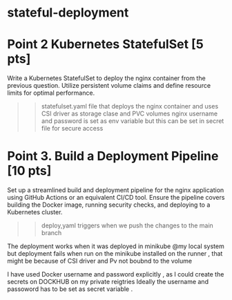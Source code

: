 # stateful-deployment

# Point 2  Kubernetes StatefulSet [5 pts]
Write a Kubernetes StatefulSet to deploy the nginx container from the previous question. Utilize persistent volume claims and define resource limits for optimal performance.
 >> statefulset.yaml file that deploys the nginx container and uses CSI driver as storage clase and PVC volumes 
 >> nginx username and password is set as env variable but this can be set in secret file for secure access 

# Point 3. Build a Deployment Pipeline [10 pts]
Set up a streamlined build and deployment pipeline for the nginx application using GitHub Actions or an equivalent CI/CD tool. Ensure the pipeline covers building the Docker image, running security checks, and deploying to a Kubernetes cluster.

>> deploy,yaml triggers when we push the changes to the main branch 

The deployment works when it was deployed in minikube @my local system but deployment fails when 
run on the minikube installed on the runner , that might be because of CSI driver and Pv not boubnd to the volume 

I have used Docker username and password explicitly , as I could create the secrets on DOCKHUB on my private reigtries 
Ideally the username and passoword has to be set as secret variable .
 
